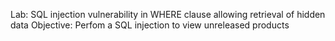 Lab: SQL injection vulnerability in WHERE clause allowing retrieval of hidden data
Objective: Perfom a SQL injection to view unreleased products
